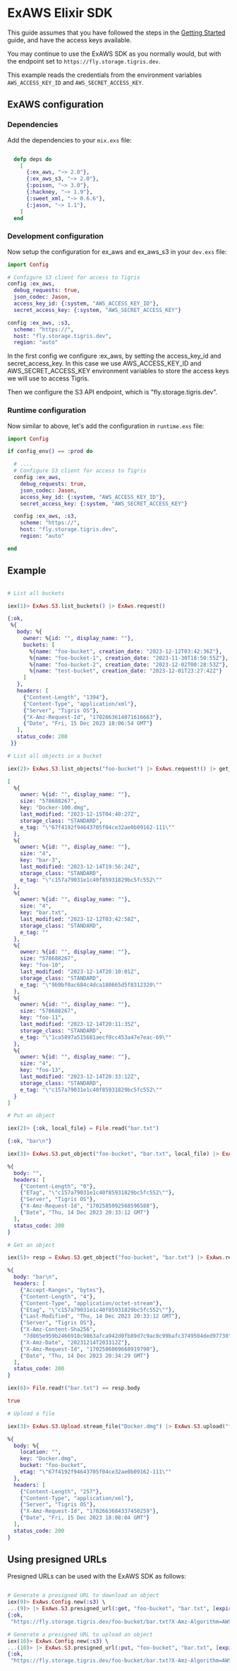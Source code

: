 # ExAWS Elixir SDK

This guide assumes that you have followed the steps in the
[Getting Started](/docs/get-started/index.md) guide, and have the access keys
available.

You may continue to use the ExAWS SDK as you normally would, but with the
endpoint set to `https://fly.storage.tigris.dev`.

This example reads the credentials from the environment variables
`AWS_ACCESS_KEY_ID` and `AWS_SECRET_ACCESS_KEY`.

## ExAWS configuration

### Dependencies

Add the dependencies to your `mix.exs` file:

```elixir

  defp deps do
    [
      {:ex_aws, "~> 2.0"},
      {:ex_aws_s3, "~> 2.0"},
      {:poison, "~> 3.0"},
      {:hackney, "~> 1.9"},
      {:sweet_xml, "~> 0.6.6"},
      {:jason, "~> 1.1"},
    ]
  end

```

### Development configuration

Now setup the configuration for ex_aws and ex_aws_s3 in your `dev.exs` file:

```elixir
import Config

# Configure S3 client for access to Tigris
config :ex_aws,
  debug_requests: true,
  json_codec: Jason,
  access_key_id: {:system, "AWS_ACCESS_KEY_ID"},
  secret_access_key: {:system, "AWS_SECRET_ACCESS_KEY"}

config :ex_aws, :s3,
  scheme: "https://",
  host: "fly.storage.tigris.dev",
  region: "auto"
```

In the first config we configure :ex_aws, by setting the access_key_id and
secret_access_key. In this case we use AWS_ACCESS_KEY_ID and
AWS_SECRET_ACCESS_KEY environment variables to store the access keys we will use
to access Tigris.

Then we configure the S3 API endpoint, which is "fly.storage.tigris.dev".

### Runtime configuration

Now similar to above, let's add the configuration in `runtime.exs` file:

```elixir
import Config

if config_env() == :prod do

  # ....
  # Configure S3 client for access to Tigris
  config :ex_aws,
    debug_requests: true,
    json_codec: Jason,
    access_key_id: {:system, "AWS_ACCESS_KEY_ID"},
    secret_access_key: {:system, "AWS_SECRET_ACCESS_KEY"}

  config :ex_aws, :s3,
    scheme: "https://",
    host: "fly.storage.tigris.dev",
    region: "auto"

end
```

## Example

```elixir

# List all buckets

iex(1)> ExAws.S3.list_buckets() |> ExAws.request()

{:ok,
 %{
   body: %{
     owner: %{id: "", display_name: ""},
     buckets: [
       %{name: "foo-bucket", creation_date: "2023-12-12T03:42:36Z"},
       %{name: "foo-bucket-1", creation_date: "2023-11-30T18:50:55Z"},
       %{name: "foo-bucket-2", creation_date: "2023-12-02T00:28:53Z"},
       %{name: "test-bucket", creation_date: "2023-12-01T23:27:42Z"}
     ]
   },
   headers: [
     {"Content-Length", "1394"},
     {"Content-Type", "application/xml"},
     {"Server", "Tigris OS"},
     {"X-Amz-Request-Id", "1702663614071616663"},
     {"Date", "Fri, 15 Dec 2023 18:06:54 GMT"}
   ],
   status_code: 200
 }}

# List all objects in a bucket

iex(2)> ExAws.S3.list_objects("foo-bucket") |> ExAws.request!() |> get_in([:body, :contents])

[
  %{
    owner: %{id: "", display_name: ""},
    size: "578688267",
    key: "Docker-100.dmg",
    last_modified: "2023-12-15T04:40:27Z",
    storage_class: "STANDARD",
    e_tag: "\"67f4192f94643705f04ce32ae0b09162-111\""
  },
  %{
    owner: %{id: "", display_name: ""},
    size: "4",
    key: "bar-3",
    last_modified: "2023-12-14T19:56:24Z",
    storage_class: "STANDARD",
    e_tag: "\"c157a79031e1c40f85931829bc5fc552\""
  },
  %{
    owner: %{id: "", display_name: ""},
    size: "4",
    key: "bar.txt",
    last_modified: "2023-12-12T03:42:58Z",
    storage_class: "STANDARD",
    e_tag: ""
  },
  %{
    owner: %{id: "", display_name: ""},
    size: "578688267",
    key: "foo-10",
    last_modified: "2023-12-14T20:10:01Z",
    storage_class: "STANDARD",
    e_tag: "\"9b9bf0ac684c4dca180665d5f8312320\""
  },
  %{
    owner: %{id: "", display_name: ""},
    size: "578688267",
    key: "foo-11",
    last_modified: "2023-12-14T20:11:35Z",
    storage_class: "STANDARD",
    e_tag: "\"1ca5897a515681aecf0cc453a47e7eac-69\""
  },
  %{
    owner: %{id: "", display_name: ""},
    size: "4",
    key: "foo-13",
    last_modified: "2023-12-14T20:33:12Z",
    storage_class: "STANDARD",
    e_tag: "\"c157a79031e1c40f85931829bc5fc552\""
  }
]

# Put an object

iex(2)> {:ok, local_file} = File.read("bar.txt")

{:ok, "bar\n"}

iex(3)> ExAws.S3.put_object("foo-bucket", "bar.txt", local_file) |> ExAws.request!()

%{
  body: "",
  headers: [
    {"Content-Length", "0"},
    {"ETag", "\"c157a79031e1c40f85931829bc5fc552\""},
    {"Server", "Tigris OS"},
    {"X-Amz-Request-Id", "1702585992568596588"},
    {"Date", "Thu, 14 Dec 2023 20:33:12 GMT"}
  ],
  status_code: 200
}

# Get an object

iex(5)> resp = ExAws.S3.get_object("foo-bucket", "bar.txt") |> ExAws.request!()

%{
  body: "bar\n",
  headers: [
    {"Accept-Ranges", "bytes"},
    {"Content-Length", "4"},
    {"Content-Type", "application/octet-stream"},
    {"Etag", "\"c157a79031e1c40f85931829bc5fc552\""},
    {"Last-Modified", "Thu, 14 Dec 2023 20:33:12 GMT"},
    {"Server", "Tigris OS"},
    {"X-Amz-Content-Sha256",
     "7d865e959b2466918c9863afca942d0fb89d7c9ac0c99bafc3749504ded97730"},
    {"X-Amz-Date", "20231214T203312Z"},
    {"X-Amz-Request-Id", "1702586069668919790"},
    {"Date", "Thu, 14 Dec 2023 20:34:29 GMT"}
  ],
  status_code: 200
}

iex(6)> File.read!("bar.txt") == resp.body

true

# Upload a file

iex(3)> ExAws.S3.Upload.stream_file("Docker.dmg") |> ExAws.S3.upload("foo-bucket", "Docker.dmg") |> ExAws.request!()

%{
  body: %{
    location: "",
    key: "Docker.dmg",
    bucket: "foo-bucket",
    etag: "\"67f4192f94643705f04ce32ae0b09162-111\""
  },
  headers: [
    {"Content-Length", "257"},
    {"Content-Type", "application/xml"},
    {"Server", "Tigris OS"},
    {"X-Amz-Request-Id", "1702663684337450259"},
    {"Date", "Fri, 15 Dec 2023 18:08:04 GMT"}
  ],
  status_code: 200
}
```

## Using presigned URLs

Presigned URLs can be used with the ExAWS SDK as follows:

```elixir

# Generate a presigned URL to download an object
iex(9)> ExAws.Config.new(:s3) \
...(9)> |> ExAws.S3.presigned_url(:get, "foo-bucket", "bar.txt", [expires_in: 300])
{:ok,
 "https://fly.storage.tigris.dev/foo-bucket/bar.txt?X-Amz-Algorithm=AWS4-HMAC-SHA256&X-Amz-Credential=...&X-Amz-Date=20240319T014302Z&X-Amz-Expires=300&X-Amz-SignedHeaders=host&X-Amz-Signature=..."}

# Generate a presigned URL to upload an object
iex(10)> ExAws.Config.new(:s3) \
...(10)> |> ExAws.S3.presigned_url(:put, "foo-bucket", "bar.txt", [expires_in: 300])
{:ok,
 "https://fly.storage.tigris.dev/foo-bucket/bar.txt?X-Amz-Algorithm=AWS4-HMAC-SHA256&X-Amz-Credential=...&X-Amz-Date=20240319T014302Z&X-Amz-Expires=300&X-Amz-SignedHeaders=host&X-Amz-Signature=..."}
```
